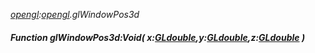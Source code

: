 _[opengl](../../modules/opengl/opengl-module.md):[opengl](../../modules/opengl/opengl-module.md).glWindowPos3d_
##### Function glWindowPos3d:Void( x:[GLdouble](../../modules/opengl/opengl-gldouble.md),y:[GLdouble](../../modules/opengl/opengl-gldouble.md),z:[GLdouble](../../modules/opengl/opengl-gldouble.md) )
